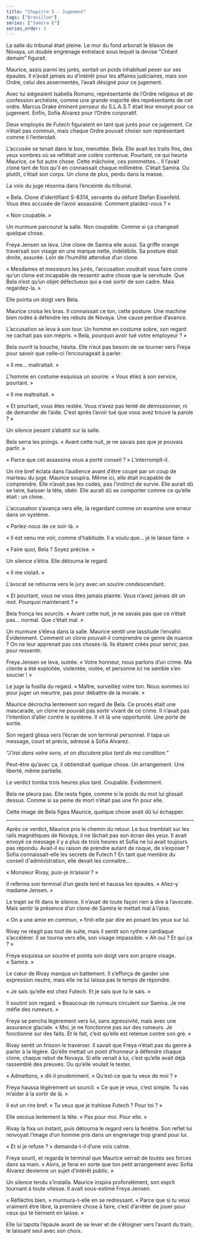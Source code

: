 ```yaml
---
title: "Chapitre 5 - Jugement"
tags: ["Brouillon"]
series: ["Samira E"]
series_order: 5
---
```


La salle du tribunal était pleine. Le mur du fond arborait le blason de Novaya, un double engrenage entrelacé sous lequel la devise "Créant demain” figurait.

Maurice, assis parmi les jurés, sentait un poids inhabituel peser sur ses épaules. Il n’avait jamais eu d’intérêt pour les affaires judiciaires, mais son Ordre, celui des assermentés, l’avait désigné pour ce jugement.

Avec lui siégeaient Isabella Romano, 
représentante de l’Ordre religieux et de confession archéïste, comme une grande majorité des représentants de cet ordre.
Marcus Drake éminent penseur du S.L.A.S.T était leur envoyé pour ce jugement.
Enfin, Sofia Alvarez pour l’Ordre corporatif.

Deux employés de Futech figuraient en tant que jurés pour ce jugement. Ce n’était pas commun, mais chaque Ordre pouvait choisir son représentant comme il l’entendait.

L’accusée se tenait dans le box, menottée. Bela. Elle avait les traits fins, des yeux sombres où se reflétait une colère contenue. Pourtant, ce qui heurta Maurice, ce fut autre chose. Cette mâchoire, ces pommettes… 
Il l’avait cloné tant de fois qu’il en connaissait chaque millimètre. C’était Samira. Ou plutôt, c’était son corps. Un clone de plus, perdu dans la masse.

La voix du juge résonna dans l’enceinte du tribunal.

« Bela. Clone d’identifiant S-8314, servante du défunt Stefan Eisenfeld. Vous êtes accusée de l’avoir assassiné. Comment plaidez-vous ? »

« Non coupable. »

Un murmure parcourut la salle. Non coupable. Comme si ça changeait quelque chose.

Freya Jensen se leva. Une clone de Samira elle aussi. Sa griffe orange traversait son visage en une marque nette, indélébile.
Sa posture était droite, assurée. Loin de l’humilité attendue d’un clone.

« Mesdames et messieurs les jurés, l’accusation voudrait vous faire croire qu’un clone est incapable de ressentir autre chose que la servitude. Que Bela n’est qu’un objet défectueux qui a osé sortir de son cadre. Mais regardez-la. »

Elle pointa un doigt vers Bela.

Maurice croisa les bras. Il connaissait ce ton, cette posture. Une machine bien rodée à défendre les rebuts de Novaya. Une cause perdue d’avance.

L’accusation se leva à son tour. Un homme en costume sobre, son regard ne cachait pas son mépris.
« Bela, pourquoi avoir tué votre employeur ? »

Bela ouvrit la bouche, hésita. Elle n’eut pas besoin de se tourner vers Freya pour savoir que celle-ci l’encourageait à parler.

« Il me… maltraitait. »

L'homme en costume esquissa un sourire. « Vous étiez à son service, pourtant. »

« Il me maltraitait. »

« Et pourtant, vous êtes restée. Vous n’avez pas tenté de démissionner, ni de demander de l’aide. C’est après l’avoir tué que vous avez trouvé la parole ? »

Un silence pesant s’abattit sur la salle.

Bela serra les poings. « Avant cette nuit, je ne savais pas que je pouvais partir. »

« Parce que cet assassina vous a porté conseil ? » L’interrompit-il.

Un rire bref éclata dans l’audience avant d’être coupé par un coup de marteau du juge. Maurice soupira. Même ici, elle était incapable de comprendre. Elle n’avait pas les codes, pas l’instinct de survie. Elle aurait dû se taire, baisser la tête, obéir. Elle aurait dû se comporter comme ce qu’elle était : un clone.

L'accusation s’avança vers elle, la regardant comme on examine une erreur dans un système.

« Parlez-nous de ce soir-là. »

« Il est venu me voir, comme d’habitude. Il a voulu que… je le laisse faire. »

« Faire quoi, Bela ? Soyez précise. »

Un silence s’étira. Elle détourna le regard.

« Il me violait. »

L’avocat se retourna vers le jury avec un sourire condescendant.

« Et pourtant, vous ne vous êtes jamais plainte. Vous n’avez jamais dit un mot. Pourquoi maintenant ? »

Bela fronça les sourcils. « Avant cette nuit, je ne savais pas que ce n’était pas… normal. Que c’était mal. »

Un murmure s’éleva dans la salle. Maurice sentit une lassitude l’envahir. Évidemment. Comment un clone pouvait-il comprendre ce genre de nuance ? On ne leur apprenait pas ces choses-là. Ils étaient créés pour servir, pas pour ressentir.

Freya Jensen se leva, outrée. « Votre honneur, nous parlons d’un crime. Ma cliente a été exploitée, violentée, violée, et personne ici ne semble s’en soucier ! »

Le juge la fusilla du regard. « Maître, surveillez votre ton. Nous sommes ici pour juger un meurtre, pas pour débattre de la morale. »

Maurice décrocha lentement son regard de Bela. Ce procès était une mascarade, un clone ne pouvait pas sortir vivant de ce crime. Il n’avait pas l’intention d’aller contre le système. Il vit là une opportunité. Une porte de sortie.

Son regard glissa vers l’écran de son terminal personnel. Il tapa un message, court et précis, adressé à Sofia Alvarez.

*“J’irai dans votre sens, et on discutera plus tard de ma condition.”*

Peut-être qu’avec ça, il obtiendrait quelque chose. Un arrangement. Une liberté, même partielle.

Le verdict tomba trois heures plus tard. Coupable. Évidemment.

Bela ne pleura pas. Elle resta figée, comme si le poids du mot lui glissait dessus. Comme si sa peine de mort n’était pas une fin pour elle.

Cette image de Bela figea Maurice, quelque chose avait dû lui échapper.

---

Après ce verdict, Maurice pris le chemin du retour. Le bus tremblait sur les rails magnétiques de Novaya, il ne lâchait pas son écran des yeux. Il avait envoyé ce message il y a plus de trois heures et Sofia ne lui avait toujours pas répondu. Avait-il eu raison de prendre autant de risque, de s’exposer ? Sofia connaissait-elle les secrets de Futech ?
En tant que membre du conseil d'administration, elle devait les connaitre…

« Monsieur Rivay, puis-je m’assoir ? »

Il referma son terminal d’un geste lent et haussa les épaules. « Allez-y madame Jensen. »

Le trajet se fit dans le silence. Il n’avait de toute façon rien à dire à l’avocate. Mais sentir la présence d’un clone de Samira le mettait mal à l’aise.

« On a une amie en commun, » finit-elle par dire en posant les yeux sur lui.

Rivay ne réagit pas tout de suite, mais il sentit son rythme cardiaque s’accélérer. Il se tourna vers elle, son visage impassible. « Ah oui ? Et qui ça ? »

Freya esquissa un sourire et pointa son doigt vers son propre visage. « Samira. »

Le cœur de Rivay manqua un battement. Il s’efforça de garder une expression neutre, mais elle ne lui laissa pas le temps de répondre.

« Je sais qu’elle est chez Futech. Et je sais que tu le sais. »

Il soutint son regard. « Beaucoup de rumeurs circulent sur Samira. Je me méfie des rumeurs. »

Freya se pencha légèrement vers lui, sans agressivité, mais avec une assurance glaciale. « Moi, je ne fonctionne pas sur des rumeurs. Je fonctionne sur des faits. Et le fait, c’est qu’elle est retenue contre son gré. »

Rivay sentit un frisson le traverser. Il savait que Freya n’était pas du genre à parler à la légère. Qu’elle mettait un point d’honneur à défendre chaque clone, chaque rebut de Novaya. Si elle venait à lui, c’est qu’elle avait déjà rassemblé des preuves. Ou qu’elle voulait le tester.

« Admettons, » dit-il prudemment. « Qu’est-ce que tu veux de moi ? »

Freya haussa légèrement un sourcil. « Ce que je veux, c’est simple. Tu vas m’aider à la sortir de là. »

Il eut un rire bref. « Tu veux que je trahisse Futech ? Pour toi ? »

Elle secoua lentement la tête. « Pas pour moi. Pour elle. »

Rivay la fixa un instant, puis détourna le regard vers la fenêtre. Son reflet lui renvoyait l’image d’un homme pris dans un engrenage trop grand pour lui.

« Et si je refuse ? » demanda-t-il d’une voix calme.

Freya sourit, et regarda le terminal que Maurice serrait de toutes ses forces dans sa main. « Alors, je ferai en sorte que ton petit arrangement avec Sofia Alvarez devienne un sujet d’intérêt public. »

Un silence tendu s’installa. Maurice inspira profondément, son esprit tournant à toute vitesse. Il avait sous-estimé Freya Jensen.

« Réfléchis bien, » murmura-t-elle en se redressant. « Parce que si tu veux vraiment être libre, la première chose à faire, c’est d’arrêter de jouer pour ceux qui te tiennent en laisse. »

Elle lui tapota l’épaule avant de se lever et de s’éloigner vers l’avant du train, le laissant seul avec son choix.